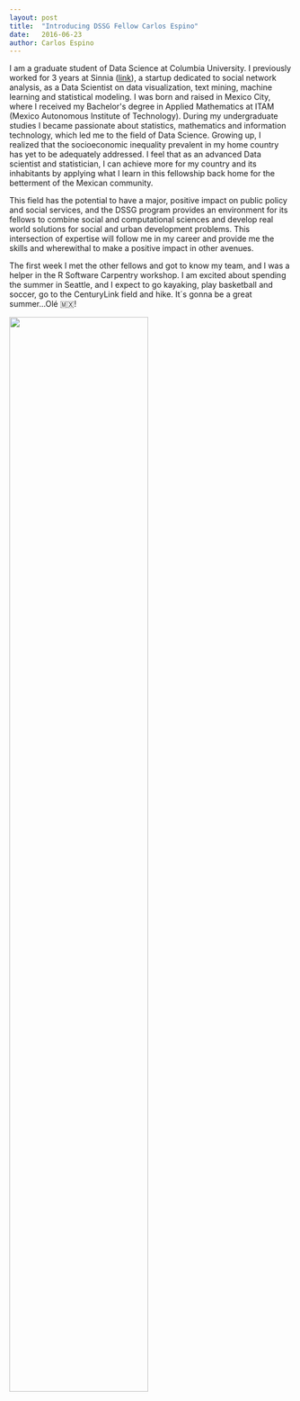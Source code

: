 ```yaml
---
layout: post
title:  "Introducing DSSG Fellow Carlos Espino"
date:   2016-06-23
author: Carlos Espino
---
```


I am a graduate student of Data Science at Columbia University. I previously worked for 3 years at Sinnia ([link](http://www.sinnia.com/en/index.html)), a startup dedicated to social network analysis, as a Data Scientist on data visualization, text mining, machine learning and statistical modeling. I was born and raised in Mexico City, where I received my Bachelor's degree in Applied Mathematics at ITAM (Mexico Autonomous Institute of Technology). During my undergraduate studies I became passionate about statistics, mathematics and information technology, which led me to the field of Data Science. Growing up, I realized that the socioeconomic inequality prevalent in my home country has yet to be adequately addressed. I feel that as an advanced Data scientist and statistician, I can achieve more for my country and its inhabitants by applying what I learn in this fellowship back home for the betterment of the Mexican community. 

This field has the potential to have a major, positive impact on public policy and social services, and the DSSG program provides an environment for its fellows to combine social and computational sciences and develop real world solutions for social and urban development problems. This intersection of expertise will follow me in my career and provide me the skills and wherewithal to make a positive impact in other avenues. 

The first week I met the other fellows and got to know my team, and I was a helper in the R Software Carpentry workshop. I am excited about spending the summer in Seattle, and I expect to go kayaking, play basketball and soccer, go to the CenturyLink field and hike. It´s gonna be a great summer...Olé 🇲🇽!

<img src="https://scontent.xx.fbcdn.net/v/t1.0-9/13427797_1749779138592791_8738436809746568281_n.jpg?oh=9bdca1379c2cb660db766d1e4fafc694&oe=57F43214" width="70%">



